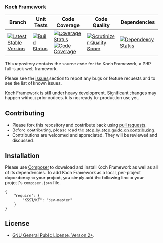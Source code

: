 ### Koch Framework

| Branch | Unit Tests | Code Coverage | Code Quality | Dependencies
| ------ | ---------- | -------- | ------- | ------- |
| [![Latest Stable Version](https://poser.pugx.org/ksst/kf/v/stable.png)](https://packagist.org/packages/ksst/kf) | [![Build Status](https://travis-ci.org/KSST/KF.svg)](https://travis-ci.org/KSST/KF) | [![Coverage Status](https://coveralls.io/repos/KSST/KF/badge.png)](https://coveralls.io/r/KSST/KF)  [![Code Coverage](https://scrutinizer-ci.com/g/KSST/KF/badges/coverage.png?s=d5f1f3d8d60acface9af5703812a1b7824fcce7c)](https://scrutinizer-ci.com/g/KSST/KF/)| [![Scrutinizer Quality Score](https://scrutinizer-ci.com/g/KSST/KF/badges/quality-score.png?s=8e702e4ca0581aba6d83279c7ad2b480e8ca5aab)](https://scrutinizer-ci.com/g/KSST/KF/) | [![Dependency Status](https://www.versioneye.com/php/ksst:kf/dev-master/badge.svg)](https://www.versioneye.com/php/ksst:kf/dev-master)

This repository contains the source code for the Koch Framework, a PHP full-stack web framework.

Please see the [issues](https://github.com/KSST/KF/issues) section to
report any bugs or feature requests and to see the list of known issues.

Koch Framework is still under heavy development. Significant changes may happen without prior notices.
It is not ready for production use yet.

## Contributing

* Please fork this repository and contribute back using [pull requests](https://github.com/KSST/KF/pulls).
* Before contributing, please read the [step by step guide on contributing](https://github.com/KSST/KF/blob/master/CONTRIBUTING.md).
* Contributions are welcomed and appreciated. They will be reviewed and discussed.

## Installation

Please use [Composer](http://getcomposer.org/) to download and install Koch Framework as well as all of its dependencies.
To add Koch Framework as a local, per-project dependency to your project,
you simply add the following line to your project's `composer.json` file.

    {
        "require": {
            "KSST/KF": "dev-master"
        }
    }

## License

* [GNU General Public License, Version 2+](http://www.gnu.org/licenses/gpl-2.0.html).
